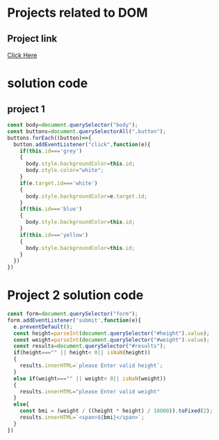 # Projects related to DOM
## Project link
[Click Here](https://stackblitz.com/edit/dom-project-chaiaurcode?file=index.html)
# solution code
## project 1
``` javascript
const body=document.querySelector("body");
const buttons=document.querySelectorAll(".button");
buttons.forEach((button)=>{
  button.addEventListener("click",function(e){
    if(this.id==='grey')
    {
      body.style.backgroundColor=this.id;
      body.style.color="white";
    }
    if(e.target.id==='white')
    {
      body.style.backgroundColor=e.target.id;
    }
    if(this.id==='blue')
    {
      body.style.backgroundColor=this.id;
    }
    if(this.id==='yellow')
    {
      body.style.backgroundColor=this.id;
    }
  })
})
```
# Project 2 solution code
```javascript
const form=document.querySelector("form");
form.addEventListener('submit',function(e){
  e.preventDefault();
  const height=parseInt(document.querySelector("#height").value);
  const weight=parseInt(document.querySelector("#weight").value);
  const results=document.querySelector("#results");
  if(height==="" || height< 0|| isNaN(height))
  {
    results.innerHTML=`please Enter valid height`;
  }
  else if(weight==="" || weight< 0|| isNaN(weight))
  {
    results.innerHTML="please Enter valid weight"
  }
  else{
    const bmi = (weight / ((height * height) / 10000)).toFixed(2);
    results.innerHTML=`<span>${bmi}</span>`;
  }
})
```
